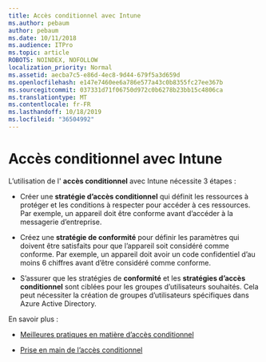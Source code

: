 ```yaml
---
title: Accès conditionnel avec Intune
ms.author: pebaum
author: pebaum
ms.date: 10/11/2018
ms.audience: ITPro
ms.topic: article
ROBOTS: NOINDEX, NOFOLLOW
localization_priority: Normal
ms.assetid: aecba7c5-e86d-4ec8-9d44-679f5a3d659d
ms.openlocfilehash: e147e7460ee6a786e577a43c0b8355fc27ee367b
ms.sourcegitcommit: 037331d71f06750d972c0b6278b23bb15c4806ca
ms.translationtype: MT
ms.contentlocale: fr-FR
ms.lasthandoff: 10/18/2019
ms.locfileid: "36504992"
---
```

# <a name="conditional-access-with-intune"></a>Accès conditionnel avec Intune

L’utilisation de l' **accès conditionnel** avec Intune nécessite 3 étapes : 
  
- Créer une **stratégie d’accès conditionnel** qui définit les ressources à protéger et les conditions à respecter pour accéder à ces ressources. Par exemple, un appareil doit être conforme avant d’accéder à la messagerie d’entreprise. 
    
- Créez une **stratégie de conformité** pour définir les paramètres qui doivent être satisfaits pour que l’appareil soit considéré comme conforme. Par exemple, un appareil doit avoir un code confidentiel d’au moins 6 chiffres avant d’être considéré comme conforme. 
    
- S’assurer que les stratégies de **conformité** et les **stratégies d’accès conditionnel** sont ciblées pour les groupes d’utilisateurs souhaités. Cela peut nécessiter la création de groupes d’utilisateurs spécifiques dans Azure Active Directory. 
    
En savoir plus :
  
- [Meilleures pratiques en matière d’accès conditionnel](https://docs.microsoft.com/azure/active-directory/conditional-access/best-practices)
    
- [Prise en main de l’accès conditionnel](https://docs.microsoft.com/azure/active-directory/active-directory-conditional-access-azure-portal-get-started)
    

